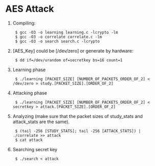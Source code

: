 AES Attack
=========

1. Compiling:

		$ gcc -O3 -o learning learning.c -lcrypto -lm
		$ gcc -O3 -o correlate correlate.c -lm
		$ gcc -O3 -o search search.c -lcrypto

2. [AES_Key] could be [/dev/zero] or generate by hardware:

		$ dd if=/dev/urandom of=secretkey bs=16 count=1

3. Learning phase
	
		$ ./learning [PACKET_SIZE] [NUMBER_OF_PACKETS_ORDER_OF_2] < /dev/zero > study.[PACKET_SIZE].[ORDER_OF_2]

4. Attacking phase

		$ ./learning [PACKET_SIZE] [NUMBER_OF_PACKETS_ORDER_OF_2] < secretkey > attack.[PACKET_SIZE].[ORDER_OF_2]

5. Analyzing (make sure that the packet sizes of study_stats and attack_stats are the same). 

		$ (tail -256 [STUDY_STATS]; tail -256 [ATTACK_STATS]) | ./correlate >> attack
		$ cat attack	

6. Searching secret key

		$ ./search < attack

